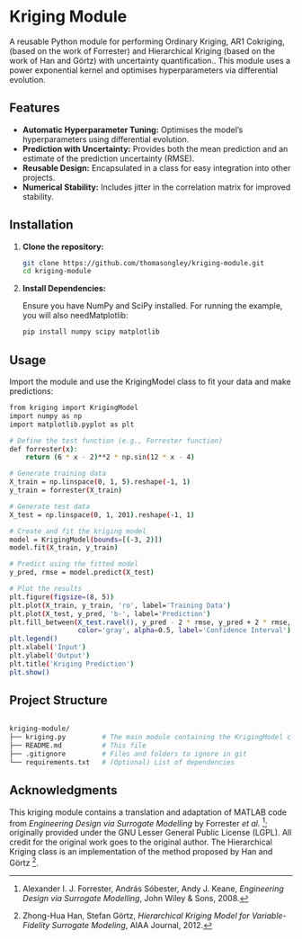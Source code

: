# Kriging Module

A reusable Python module for performing Ordinary Kriging, AR1 Cokriging, (based on the work of Forrester) and Hierarchical Kriging (based on the work of Han and Görtz) with uncertainty quantification.. This module uses a power exponential kernel and optimises hyperparameters via differential evolution.

## Features

- **Automatic Hyperparameter Tuning:** Optimises the model’s hyperparameters using differential evolution.
- **Prediction with Uncertainty:** Provides both the mean prediction and an estimate of the prediction uncertainty (RMSE).
- **Reusable Design:** Encapsulated in a class for easy integration into other projects.
- **Numerical Stability:** Includes jitter in the correlation matrix for improved stability.

## Installation

1. **Clone the repository:**

   ```bash
   git clone https://github.com/thomasongley/kriging-module.git
   cd kriging-module

2. **Install Dependencies:**

    Ensure you have NumPy and SciPy installed. For running the example, you will also needMatplotlib:
    
    ```bash
    pip install numpy scipy matplotlib

## Usage

Import the module and use the KrigingModel class to fit your data and make predictions:

```bash
from kriging import KrigingModel
import numpy as np
import matplotlib.pyplot as plt

# Define the test function (e.g., Forrester function)
def forrester(x):
    return (6 * x - 2)**2 * np.sin(12 * x - 4)

# Generate training data
X_train = np.linspace(0, 1, 5).reshape(-1, 1)
y_train = forrester(X_train)

# Generate test data
X_test = np.linspace(0, 1, 201).reshape(-1, 1)

# Create and fit the kriging model
model = KrigingModel(bounds=[(-3, 2)])
model.fit(X_train, y_train)

# Predict using the fitted model
y_pred, rmse = model.predict(X_test)

# Plot the results
plt.figure(figsize=(8, 5))
plt.plot(X_train, y_train, 'ro', label='Training Data')
plt.plot(X_test, y_pred, 'b-', label='Prediction')
plt.fill_between(X_test.ravel(), y_pred - 2 * rmse, y_pred + 2 * rmse,
                 color='gray', alpha=0.5, label='Confidence Interval')
plt.legend()
plt.xlabel('Input')
plt.ylabel('Output')
plt.title('Kriging Prediction')
plt.show()
```

## Project Structure

```bash

kriging-module/
├── kriging.py         # The main module containing the KrigingModel class
├── README.md          # This file
├── .gitignore         # Files and folders to ignore in git
└── requirements.txt   # (Optional) List of dependencies
```

## Acknowledgments

This kriging module contains a translation and adaptation of MATLAB code from *Engineering Design via Surrogate Modelling* by Forrester *et al.* [^1]; originally provided under the GNU Lesser General Public License (LGPL). All credit for the original work goes to the original author. The Hierarchical Kriging class is an implementation of the method proposed by Han and  Görtz [^2].

[^1]: Alexander I. J. Forrester, András Sóbester, Andy J. Keane, *Engineering Design via Surrogate Modelling*, John Wiley & Sons, 2008. 
[^2]: Zhong-Hua Han, Stefan Görtz, *Hierarchical Kriging Model for Variable-Fidelity Surrogate Modeling*, AIAA Journal, 2012.
